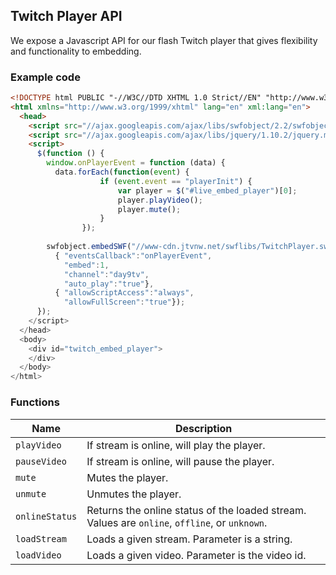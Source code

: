 ## Twitch Player API

We expose a Javascript API for our flash Twitch player that gives flexibility and functionality to embedding.

### Example code

```html
<!DOCTYPE html PUBLIC "-//W3C//DTD XHTML 1.0 Strict//EN" "http://www.w3.org/TR/xhtml1/DTD/xhtml1-strict.dtd">
<html xmlns="http://www.w3.org/1999/xhtml" lang="en" xml:lang="en">
  <head>
    <script src="//ajax.googleapis.com/ajax/libs/swfobject/2.2/swfobject.js"></script>
    <script src="//ajax.googleapis.com/ajax/libs/jquery/1.10.2/jquery.min.js"></script>
    <script>
      $(function () {
        window.onPlayerEvent = function (data) {
          data.forEach(function(event) {
    				if (event.event == "playerInit") {
    					var player = $("#live_embed_player")[0];
    					player.playVideo();
    					player.mute();
    				}
    			});
        
        swfobject.embedSWF("//www-cdn.jtvnw.net/swflibs/TwitchPlayer.swf", "twitch_embed_player", "640", "400", "11", null,
          { "eventsCallback":"onPlayerEvent",
            "embed":1,
            "channel":"day9tv",
            "auto_play":"true"},
          { "allowScriptAccess":"always",
            "allowFullScreen":"true"});
      });
    </script>
  </head>
  <body>
    <div id="twitch_embed_player">
    </div>
  </body>
</html>
```

### Functions

<table>
    <thead>
        <tr>
            <th>Name</th>
            <th width=100%>Description</th>
        </tr>
    </thead>
    <tbody>
        <tr>
            <td><code>playVideo</code></td>
            <td>If stream is online, will play the player.</td>
        </tr>
        <tr>
            <td><code>pauseVideo</code></td>
            <td>If stream is online, will pause the player.</td>
        </tr>
        <tr>
            <td><code>mute</code></td>
            <td>Mutes the player.</td>
        </tr>
        <tr>
            <td><code>unmute</code></td>
            <td>Unmutes the player.</td>
        </tr>
        <tr>
            <td><code>onlineStatus</code></td>
            <td>Returns the online status of the loaded stream. Values are <code>online</code>, <code>offline</code>, or <code>unknown</code>.</td>
        </tr>
        <tr>
            <td><code>loadStream</code></td>
            <td>Loads a given stream. Parameter is a string.</td>
        </tr>
        <tr>
            <td><code>loadVideo</code></td>
            <td>Loads a given video. Parameter is the video id.</td>
        </tr>
    </tbody>
</table>

